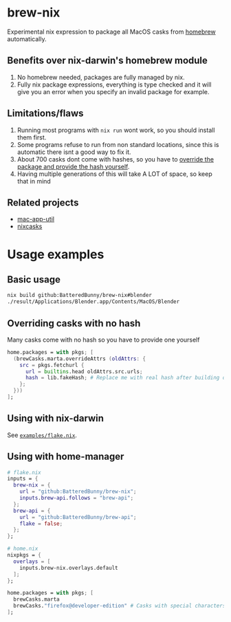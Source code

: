 # brew-nix

Experimental nix expression to package all MacOS casks from [homebrew](https://brew.sh/) automatically.

## Benefits over nix-darwin's homebrew module
1. No homebrew needed, packages are fully managed by nix.
2. Fully nix package expressions, everything is type checked and it will give you an error when you specify an invalid package for example.

## Limitations/flaws
1. Running most programs with ``nix run`` wont work, so you should install them first.
2. Some programs refuse to run from non standard locations, since this is automatic there isnt a good way to fix it.
3. About 700 casks dont come with hashes, so you have to [override the package and provide the hash yourself](https://github.com/BatteredBunny/brew-nix?tab=readme-ov-file#overriding-casks-with-no-hash).
4. Having multiple generations of this will take A LOT of space, so keep that in mind

## Related projects
- [mac-app-util](https://github.com/hraban/mac-app-util)
- [nixcasks](https://github.com/jcszymansk/nixcasks)

# Usage examples

## Basic usage
```bash
nix build github:BatteredBunny/brew-nix#blender
./result/Applications/Blender.app/Contents/MacOS/Blender
```

## Overriding casks with no hash
Many casks come with no hash so you have to provide one yourself
```nix
home.packages = with pkgs; [
  (brewCasks.marta.overrideAttrs (oldAttrs: {
    src = pkgs.fetchurl {
      url = builtins.head oldAttrs.src.urls;
      hash = lib.fakeHash; # Replace me with real hash after building once
    };
  }))
];
```

## Using with nix-darwin

See [`examples/flake.nix`](examples/flake.nix).

## Using with home-manager
```nix
# flake.nix
inputs = {
  brew-nix = {
    url = "github:BatteredBunny/brew-nix";
    inputs.brew-api.follows = "brew-api";
  };
  brew-api = {
    url = "github:BatteredBunny/brew-api";
    flake = false;
  };
};
```
```nix
# home.nix
nixpkgs = {
  overlays = [
    inputs.brew-nix.overlays.default
  ];
};

home.packages = with pkgs; [
  brewCasks.marta
  brewCasks."firefox@developer-edition" # Casks with special characters in their name need to be defined in quotes
];
```

